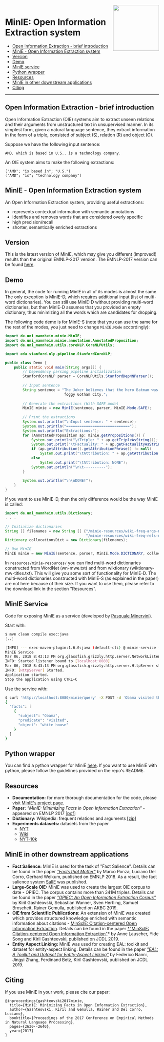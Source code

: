 <img src="https://uma-pi1.github.io/minie/images/minie_logo.png" align="right" width="150" />

# MinIE: Open Information Extraction system

* [Open Information Extraction - brief introduction](#open-information-extraction---brief-introduction)
* [MinIE - Open Information Extraction system](#minie---open-information-extraction-system)
* [Version](#version)
* [Demo](#demo)
* [MinIE service](#minie-service)
* [Python wrapper](#python-wrapper)
* [Resources](#resources)
* [MinIE in other downstream applications](#minie-in-other-downstream-applications)
* [Citing](#citing)

---

## Open Information Extraction - brief introduction

Open Information Extraction (OIE) systems aim to extract unseen relations and their arguments from unstructured text in unsupervised manner. In its simplest form, given a natural language sentence, they extract information in the form of a triple, consisted of subject (S), relation (R) and object (O). 

Suppose we have the following input sentence:
```
AMD, which is based in U.S., is a technology company.
```

An OIE system aims to make the following extractions: 

```
("AMD"; "is based in"; "U.S.")
("AMD"; "is"; "technology company")
```

## MinIE - Open Information Extraction system

An Open Information Extraction system, providing useful extractions:
* represents contextual information with semantic annotations
* identifies and removes words that are considered overly specific
* high precision/recall 
* shorter, semantically enriched extractions

## Version

This is the latest version of MinIE, which may give you different (improved!) results than the original EMNLP-2017 version. The EMNLP-2017 version can be found [here](https://github.com/uma-pi1/minie/tree/5500282a4edd213910ecbcd95a94fca86a057e2d).

## Demo

In general, the code for running MinIE in all of its modes is almost the same. The only exception is MinIE-D, which requires additional input (list of multi-word dictionaries). You can still use MinIE-D without providing multi-word dictionaries, but then MinIE-D assumes that you provided an empty dictionary, thus minimizing all the words which are candidates for dropping. 

The following code demo is for MinIE-S (note that you can use the same for the rest of the modes, you just need to change `MinIE.Mode` accordingly):

```java
import de.uni_mannheim.minie.MinIE;
import de.uni_mannheim.minie.annotation.AnnotatedProposition;
import de.uni_mannheim.utils.coreNLP.CoreNLPUtils;

import edu.stanford.nlp.pipeline.StanfordCoreNLP;

public class Demo {
    public static void main(String args[]) {
        // Dependency parsing pipeline initialization
        StanfordCoreNLP parser = CoreNLPUtils.StanfordDepNNParser();
        
        // Input sentence
        String sentence = "The Joker believes that the hero Batman was not actually born in 
                           foggy Gotham City.";
        
        // Generate the extractions (With SAFE mode)
        MinIE minie = new MinIE(sentence, parser, MinIE.Mode.SAFE);
        
        // Print the extractions
        System.out.println("\nInput sentence: " + sentence);
        System.out.println("=============================");
        System.out.println("Extractions:");
        for (AnnotatedProposition ap: minie.getPropositions()) {
            System.out.println("\tTriple: " + ap.getTripleAsString());
            System.out.print("\tFactuality: " + ap.getFactualityAsString());
            if (ap.getAttribution().getAttributionPhrase() != null) 
                System.out.print("\tAttribution: " + ap.getAttribution().toStringCompact());
            else
                System.out.print("\tAttribution: NONE");
            System.out.println("\n\t----------");
        }
        
        System.out.println("\n\nDONE!");
    }
}
```

If you want to use MinIE-D, then the only difference would be the way MinIE is called:

```java
import de.uni_mannheim.utils.Dictionary;
. . .

// Initialize dictionaries
String [] filenames = new String [] {"/minie-resources/wiki-freq-args-mw.txt", 
                                     "/minie-resources/wiki-freq-rels-mw.txt"};
Dictionary collocationsDict = new Dictionary(filenames);

// Use MinIE
MinIE minie = new MinIE(sentence, parser, MinIE.Mode.DICTIONARY, collocationsDict);

```

In `resources/minie-resources/` you can find multi-word dictionaries constructed from WordNet (wn-mwe.txt) and from wiktionary (wiktionary-mw-titles.txt). This will give you some sort of functionality for MinIE-D. The multi-word dictionaries constructed with MinIE-S (as explained in the paper) are not here because of their size. If you want to use them, please refer to the download link in the section "Resources".

## MinIE Service

Code for exposing MinIE as a service (developed by [Pasquale Minervini](https://github.com/pminervini)).

Start with:

```bash
$ mvn clean compile exec:java
[..]

[INFO] --- exec-maven-plugin:1.6.0:java (default-cli) @ minie-service ---
MinIE Service
Mar 06, 2018 8:43:13 PM org.glassfish.grizzly.http.server.NetworkListener start
INFO: Started listener bound to [localhost:8080]
Mar 06, 2018 8:43:13 PM org.glassfish.grizzly.http.server.HttpServer start
INFO: [HttpServer] Started.
Application started.
Stop the application using CTRL+C
```

Use the service with:

```bash
$ curl 'http://localhost:8080/minie/query' -X POST -d 'Obama visited the white house.' | jq .
{
  "facts": [
    {
      "subject": "Obama",
      "predicate": "visited",
      "object": "white house"
    }
  ]
}
```

## Python wrapper

You can find a python wrapper for MinIE [here](https://github.com/mmxgn/miniepy). If you want to use MinIE with python, please follow the guidelines provided on the repo's README. 


## Resources

* **Documentation:** for more thorough documentation for the code, please visit [MinIE's project page](https://uma-pi1.github.io/minie/).
* **Paper:** _"MinIE: Minimizing Facts in Open Information Extraction"_ - appeared on EMNLP 2017 [[pdf]](http://aclweb.org/anthology/D/D17/D17-1278.pdf)
* **Dictionary:** Wikipedia: frequent relations and arguments [[zip]](http://dws.informatik.uni-mannheim.de/fileadmin/lehrstuehle/pi1/pi1/minie/wiki-freq-args-rels.zip)
* **Experiments datasets:** datasets from the paper
  * [NYT](https://www.uni-mannheim.de/media/Einrichtungen/dws/Files_Research/Software/MinIE/NYT.zip)
  * [Wiki](https://www.uni-mannheim.de/media/Einrichtungen/dws/Files_Research/Software/MinIE/Wiki.zip)
  * [NYT-10k](https://www.uni-mannheim.de/media/Einrichtungen/dws/Files_Research/Software/MinIE/nyt10k.zip)

## MinIE in other downstream applications

* **Fact Salience:** MinIE is used for the task of "Fact Salience". Details can be found in the paper [*"Facts that Matter"*](http://www.aclweb.org/anthology/D18-1129) by Marco Ponza, Luciano Del Corro, Gerhard Weikum, published on EMNLP 2018. As a result, the fact salience system [SalIE](https://github.com/mponza/SalIE) was published.
* **Large-Scale OIE:** MinIE was used to create the largest OIE corpus to date - OPIEC. The corpus contains more than 341M triples. Details can be found in the paper [*"OPIEC: An Open Information Extraction Corpus"*](https://arxiv.org/pdf/1904.12324.pdf) by Kiril Gashteovski, Sebastian Wanner, Sven Hertling, Samuel Broscheit, Rainer Gemulla, published on AKBC 2019.
* **OIE from Scientific Publications:** An extension of MinIE was created which provides structured knowledge enriched with semantic information about citations - [MinScIE: Citation-centered Open Information Extraction](https://github.com/gkiril/MinSCIE). Details can be found in the paper [*"MinScIE: Citation-centered Open Information Extraction"](https://ub-madoc.bib.uni-mannheim.de/49216/1/_JCDL19Demo__MinScIE%20%284%29.pdf)* by Anne Lauscher, Yide Song and Kiril Gashteovski, published on JCDL 2019.
* **Entity Aspect Linking:** MinIE was used for creating EAL: toolkit and dataset for entity-aspect linking. Details can be found in the paper [*"EAL: A Toolkit and Dataset for Entity-Aspect Linking"*](https://ub-madoc.bib.uni-mannheim.de/49596/1/EAL.pdf) by Federico Nanni, Jingyi Zhang, Ferdinand Betz, Kiril Gashteovski, published on JCDL 2019.

## Citing
If you use MinIE in your work, please cite our paper:

```
@inproceedings{gashteovski2017minie,
  title={MinIE: Minimizing Facts in Open Information Extraction},
  author={Gashteovski, Kiril and Gemulla, Rainer and Del Corro, Luciano},
  booktitle={Proceedings of the 2017 Conference on Empirical Methods in Natural Language Processing},
  pages={2630--2640},
  year={2017}
}
```

